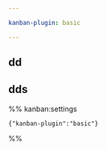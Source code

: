 ```yaml
---

kanban-plugin: basic

---
```


## dd



## dds





%% kanban:settings
```
{"kanban-plugin":"basic"}
```
%%